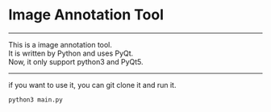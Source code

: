 ﻿# Image Annotation Tool 

---
This is a image annotation tool.</br>
It is written by Python and uses PyQt.</br>
Now, it only support python3 and PyQt5.</br>

---
if you want to use it, you can git clone it and run it.

    python3 main.py





